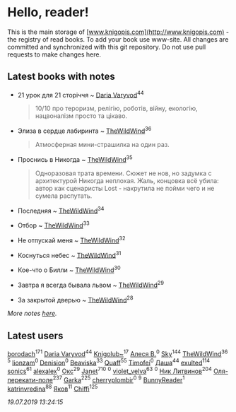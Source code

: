 # Hello, reader!
This is the main storage of [www.knigopis.com](http://www.knigopis.com) - the registry of read books.
To add your book use www-site. All changes are committed and synchronized with this git repository.
Do not use pull requests to make changes here.


## Latest books with notes
* 21 урок для 21 сторіччя ~ [Daria Varyvod](users/829/829893410524253-facebook)<sup>44</sup>
    > 10/10 про тероризм, релігію, роботів, війну, екологію, нацвоналізм просто та цікаво.

* Элиза в сердце лабиринта ~ [TheWildWind](users/262/262062207519652-facebook)<sup>36</sup>
    > Атмосферная мини-страшилка на один раз.

* Проснись в Никогда ~ [TheWildWind](users/262/262062207519652-facebook)<sup>35</sup>
    > Одноразовая трата времени. Сюжет не нов, но задумка с архитектурой Никогда неплохая. Жаль, концовка всё убила: автор как сценаристы Lost - накрутила не пойми чего и не сумела распутать.

* Последняя ~ [TheWildWind](users/262/262062207519652-facebook)<sup>34</sup>

* Отбор ~ [TheWildWind](users/262/262062207519652-facebook)<sup>33</sup>

* Не отпускай меня ~ [TheWildWind](users/262/262062207519652-facebook)<sup>32</sup>

* Коснуться небес ~ [TheWildWind](users/262/262062207519652-facebook)<sup>31</sup>

* Кое-что о Билли ~ [TheWildWind](users/262/262062207519652-facebook)<sup>30</sup>

* Завтра я всегда бывала львом ~ [TheWildWind](users/262/262062207519652-facebook)<sup>29</sup>

* За закрытой дверью ~ [TheWildWind](users/262/262062207519652-facebook)<sup>28</sup>


_More notes [here](latest_books_with_notes.md)._


## Latest users
[borodach](users/157/15706320-vkontakte)<sup>171</sup> 
[Daria Varyvod](users/829/829893410524253-facebook)<sup>44</sup> 
[Knigolub~](users/111/111878597279669641685-google)<sup>17</sup> 
[Алеся В.](users/106/106887989031244091582-googleplus)<sup>0</sup> 
[Sky](users/118/118049897850017649660-google)<sup>144</sup> 
[TheWildWind](users/262/262062207519652-facebook)<sup>36</sup> 
[](users/110/110931306939441771638-google)<sup>5</sup> 
[lionzam](users/288/28874284-vkontakte)<sup>0</sup> 
[Denision](users/105/105187106410967287777-google)<sup>0</sup> 
[Beaviska](users/102/10202544960024508-facebook)<sup>33</sup> 
[Quaff](users/122/12267158-vkontakte)<sup>55</sup> 
[Timofei](users/110/110891576791282096366-google)<sup>0</sup> 
[Даша](users/334/334696193054530347-mailru)<sup>44</sup> 
[exulted](users/100/100599204551896265722-google)<sup>114</sup> 
[sonics](users/588/5880221-vkontakte)<sup>61</sup> 
[alexalex](users/358/358903447-vkontakte)<sup>0</sup> 
[Окс](users/102/102536471289425216982-google)<sup>29</sup> 
[Janet](users/108/108113656204404967440-google)<sup>710</sup> 
[](users/156/156698528-vkontakte)<sup>0</sup> 
[violet_velva](users/116/116961712580551399099-google)<sup>63</sup> 
[](users/771/7717146768350199452-mailru)<sup>0</sup> 
[Ник Литвинов](users/241/241974816-vkontakte)<sup>204</sup> 
[Оля-перекати-поле](users/108/10848515355906827860-mailru)<sup>237</sup> 
[Garka](users/115/115753719718250012620-google)<sup>225</sup> 
[cherryplombir](users/202/202904827-vkontakte)<sup>0</sup> 
[](users/174/17479508-vkontakte)<sup>9</sup> 
[BunnyReader](users/117/117953264019715943446-google)<sup>1</sup> 
[katrinvredina](users/233/2336755-vkontakte)<sup>88</sup> 
[Яков](users/117/117277044284589498872-google)<sup>11</sup> 
[Chiffi](users/105/105831994080785626680-google)<sup>125</sup> 


_19.07.2019 13:24:15_
